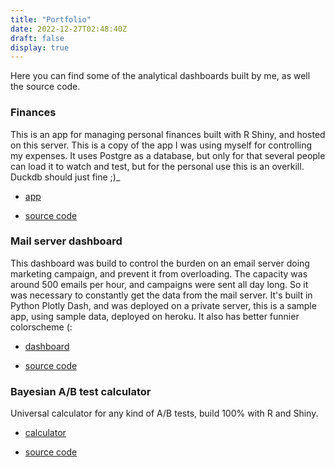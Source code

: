 ```yaml
---
title: "Portfolio"
date: 2022-12-27T02:48:40Z
draft: false
display: true
---
```


Here you can find some of the analytical dashboards built by me, as well the source code.
### Finances
This is an app for managing personal finances built with R Shiny, and hosted on this server.
This is a copy of the app I was using myself for controlling my expenses.
It uses Postgre as a database, but only for that several people can load it to watch and test, but for the personal use this is an overkill.
Duckdb should just fine ;)_

* [app](https://shiny.georgyt.xyz/myapps/finances)

* [source code](https://github.com/vprsnc/finances)

### Mail server dashboard
This dashboard was build to control the burden on an email server doing marketing campaign, and prevent it from overloading.
The capacity was around 500 emails per hour, and campaigns were sent all day long.
So it was necessary to constantly get the data from the mail server.
It's built in Python Plotly Dash, and was deployed on a private server, this is a sample app, using sample data, deployed on heroku.
It also has better funnier colorscheme (:

* [dashboard](https://dem-timetable.herokuapp.com/)

* [source code](https://github.com/vprsnc/dem-timetable)

### Bayesian A/B test calculator
Universal calculator for any kind of A/B tests, build 100% with R and Shiny.

* [calculator]()

* [source code]()
